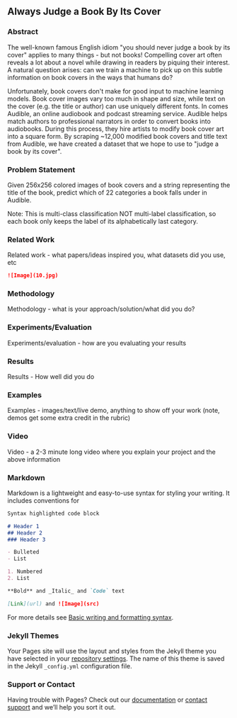 ## Always Judge a Book By Its Cover

### Abstract
The well-known famous English idiom "you should never judge a book by its cover" applies to many things - but not books! Compelling cover art often reveals a lot about a novel while drawing in readers by piquing their interest. A natural question arises: can we train a machine to pick up on this subtle information on book covers in the ways that humans do?

Unfortunately, book covers don't make for good input to machine learning models. Book cover images vary too much in shape and size, while text on the cover (e.g. the title or author) can use uniquely different fonts. In comes Audible, an online audiobook and podcast streaming service. Audible helps match authors to professional narrators in order to convert books into audiobooks. During this process, they hire artists to modify book cover art into a square form. By scraping ~12,000 modified book covers and title text from Audible, we have created a dataset that we hope to use to "judge a book by its cover".

### Problem Statement
Given 256x256 colored images of book covers and a string representing the title of the book, predict which of 22 categories a book falls under in Audible.

Note: This is multi-class classification NOT multi-label classification, so each book only keeps the label of its alphabetically last category.

### Related Work
Related work - what papers/ideas inspired you, what datasets did you use, etc
```markdown
![Image](10.jpg)
```

### Methodology
Methodology - what is your approach/solution/what did you do?


### Experiments/Evaluation
Experiments/evaluation - how are you evaluating your results


### Results
Results - How well did you do


### Examples
Examples - images/text/live demo, anything to show off your work (note, demos get some extra credit in the rubric)

### Video
Video - a 2-3 minute long video where you explain your project and the above information


### Markdown

Markdown is a lightweight and easy-to-use syntax for styling your writing. It includes conventions for

```markdown
Syntax highlighted code block

# Header 1
## Header 2
### Header 3

- Bulleted
- List

1. Numbered
2. List

**Bold** and _Italic_ and `Code` text

[Link](url) and ![Image](src)
```

For more details see [Basic writing and formatting syntax](https://docs.github.com/en/github/writing-on-github/getting-started-with-writing-and-formatting-on-github/basic-writing-and-formatting-syntax).

### Jekyll Themes

Your Pages site will use the layout and styles from the Jekyll theme you have selected in your [repository settings](https://github.com/SohamPardeshi/490g1-final-project/settings/pages). The name of this theme is saved in the Jekyll `_config.yml` configuration file.

### Support or Contact

Having trouble with Pages? Check out our [documentation](https://docs.github.com/categories/github-pages-basics/) or [contact support](https://support.github.com/contact) and we’ll help you sort it out.
